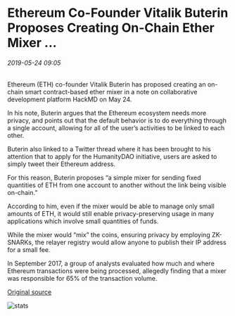 # Ethereum Co-Founder Vitalik Buterin Proposes Creating On-Chain Ether Mixer ...

###### 2019-05-24 09:05

Ethereum (ETH) co-founder Vitalik Buterin has proposed creating an on-chain smart contract-based ether mixer in a note on collaborative development platform HackMD on May 24.

In his note, Buterin argues that the Ethereum ecosystem needs more privacy, and points out that the default behavior is to do everything through a single account, allowing for all of the user’s activities to be linked to each other.

Buterin also linked to a Twitter thread where it has been brought to his attention that to apply for the HumanityDAO initiative, users are asked to simply tweet their Ethereum address.

For this reason, Buterin proposes “a simple mixer for sending fixed quantities of ETH from one account to another without the link being visible on-chain.”

According to him, even if the mixer would be able to manage only small amounts of ETH, it would still enable privacy-preserving usage in many applications which involve small quantities of funds.

While the mixer would “mix” the coins, ensuring privacy by employing ZK-SNARKs, the relayer registry would allow anyone to publish their IP address for a small fee.

In September 2017, a group of analysts evaluated how much and where Ethereum transactions were being processed, allegedly finding that a mixer was responsible for 65% of the transaction volume.

[Original source](https://cointelegraph.com/news/ethereum-co-founder-vitalik-buterin-proposes-creating-on-chain-ether-mixer)

![stats](https://c.statcounter.com/11760860/0/a89fa40b/1/ "stats")